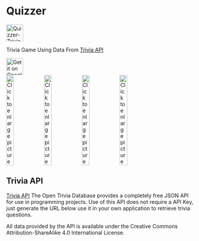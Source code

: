 # Quizzer

<img src='https://github.com/DevKazonovic/Quizzer/blob/653e246c2b8d0e8daf7c96e1a9ae678b9dfe54d5/app/src/main/ic_launcher-playstore.png' alt='Quizzer-Trivia Game' height='45' /> 

Trivia Game Using Data From [Trivia API](https://opentdb.com/api_config.php)

<a href='https://play.google.com/store/apps/details?id=com.devkazonovic.projects.quizzer'>
   <img src='https://simplemobiletools.com/assets/images/google-play.png' alt='Get it on Google Play' height='45' />
</a>
<div style="display:flex;">

<img src="https://drive.google.com/uc?export=view&id=1rStlHGjfrO57PwI5g1bsagcvBN8PtM1U" width="20%" title="Click to enlarge picture" />
<img src="https://drive.google.com/uc?export=view&id=1Q87MxEpnUPRvqf32KYtKMtbdVckoqo2P" width="20%" title="Click to enlarge picture" />
<img src="https://drive.google.com/uc?export=view&id=18pVo0pD-k_PcLi5vQe4KjES03wNjink-" width="20%" title="Click to enlarge picture" />
<img src="https://drive.google.com/uc?export=view&id=1sjy0lSbi9JOBVYUO2WzlsG5CLbIrm07n" width="20%" title="Click to enlarge picture" />
</div>

## Trivia API

[Trivia API](https://opentdb.com/api_config.php)
The Open Trivia Database provides a completely free JSON API for use in programming projects. Use of this API does not require a API Key, just generate the URL below use it in your own application to retrieve trivia questions.

All data provided by the API is available under the Creative Commons Attribution-ShareAlike 4.0 International License. 
